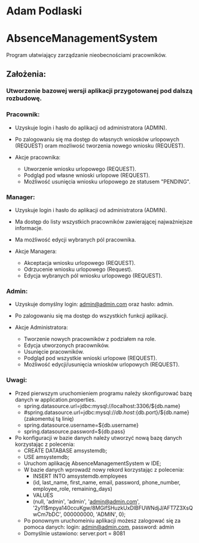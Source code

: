 # Adam Podlaski

# AbsenceManagementSystem
Program ułatwiający zarządzanie nieobecnościami pracowników.

## Założenia:

### Utworzenie bazowej wersji aplikacji przygotowanej pod dalszą rozbudowę.

### Pracownik:
- Uzyskuje login i hasło do aplikacji od administratora (ADMIN).
- Po zalogowaniu się ma dostęp do własnych wniosków urlopowych (REQUEST) oram mozliwość tworzenia nowego wniosku (REQUEST).

- Akcje pracownika:
  - Utworzenie wniosku urlopowego (REQUEST).
  - Podgląd pod własne wnioski urlopowe (REQUEST).
  - Możliwość usunięcia wniosku urlopowego ze statusem "PENDING".

### Manager:
- Uzyskuje login i hasło do aplikacji od administratora (ADMIN).
- Ma dostęp do listy wszystkich pracowników zawierającej najważniejsze informacje.
- Ma możliwość edycji wybranych pól pracownika.
  
- Akcje Managera:
  - Akceptacja wniosku urlopowego (REQUEST).
  - Odrzucenie wniosku urlopowego (Request).
  - Edycja wybranych pól wniosku urlopowego (REQUEST).
 
### Admin:
- Uzyskuje domyślny login: admin@admin.com oraz hasło: admin.
- Po zalogowaniu się ma dostęp do wszystkich funkcji aplikacji.

- Akcje Administratora:
  - Tworzenie nowych pracowników z podziałem na role.
  - Edycja utworzonych pracowników.
  - Usunięcie pracowników.
  - Podgląd pod wszystkie wnioski urlopowe (REQUEST).
  - Możliwość edycji/usunięcia wniosków urlopowych (REQUEST).


### Uwagi:
- Przed pierwszym uruchomieniem programu należy skonfigurować bazę danych w application.properties.
  - spring.datasource.url=jdbc:mysql://localhost:3306/${db.name}
  - #spring.datasource.url=jdbc:mysql://${db.host}:${db.port}/${db.name} (zakomentuj tą linię)
  - spring.datasource.username=${db.username}
  - spring.datasource.password=${db.pass}
- Po konfiguracji w bazie danych należy utworzyć nową bazę danych korzystając z polecenia:
  - CREATE DATABASE amsystemdb;
  - USE amsystemdb;
  - Uruchom aplikację AbsenceManagementSystem w IDE;
  - W bazie danych wprowadź nowy rekord korzystając z polecenia:
    - INSERT INTO amsystemdb.employees
    - (id, last_name, first_name, email, password, phone_number, employee_role, remaining_days)
    - VALUES
    - (null, 'admin', 'admin', 'admin@admin.com', '$2y$11$mpya140ccuKgw/8MGifSHuzkUxDlBFUWNdjJ/AFT7Z3XsQwCm7bDC',
        000000000, 'ADMIN', 0);
  - Po ponownym uruchomeiniu aplikacji możesz zalogować się za pomoca danych: login: admin@admin.com, password: admin
  - Domyślnie ustawiono: server.port = 8081

